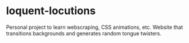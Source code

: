 # loquent-locutions

Personal project to learn webscraping, CSS animations, etc. Website that transitions backgrounds and generates random tongue twisters.
